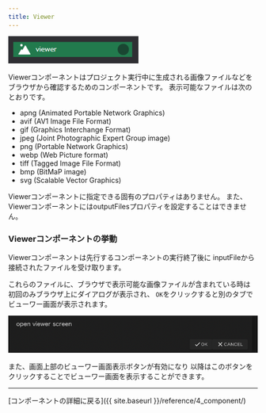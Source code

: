 ```yaml
---
title: Viewer
---
```


![img](./img/viewer.png "viewer")

Viewerコンポーネントはプロジェクト実行中に生成される画像ファイルなどを
ブラウザから確認するためのコンポーネントです。
表示可能なファイルは次のとおりです。

- apng (Animated Portable Network Graphics)
- avif (AV1 Image File Format)
- gif (Graphics Interchange Format)
- jpeg (Joint Photographic Expert Group image)
- png (Portable Network Graphics)
- webp (Web Picture format)
- tiff (Tagged Image File Format)
- bmp (BitMaP image)
- svg (Scalable Vector Graphics)

Viewerコンポーネントに指定できる固有のプロパティはありません。
また、ViewerコンポーネントにはoutputFilesプロパティを設定することはできません。

### Viewerコンポーネントの挙動
Viewerコンポーネントは先行するコンポーネントの実行終了後に
inputFileから接続されたファイルを受け取ります。

これらのファイルに、ブラウザで表示可能な画像ファイルが含まれている時は
初回のみブラウザ上にダイアログが表示され、
`OK`をクリックすると別のタブでビューワー画面が表示されます。

![img](./img/viewer_dialog.png "viewer_dialog")

また、画面上部のビューワー画面表示ボタンが有効になり
以降はこのボタンをクリックすることでビューワー画面を表示することができます。

--------
[コンポーネントの詳細に戻る]({{ site.baseurl }}/reference/4_component/)
